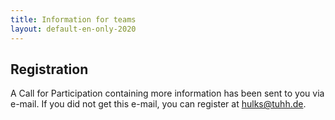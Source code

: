 ```yaml
---
title: Information for teams
layout: default-en-only-2020
---
```


## Registration

A Call for Participation containing more information has been sent to you via e-mail.
If you did not get this e-mail, you can register at [hulks@tuhh.de](mailto:hulks@tuhh.de).

